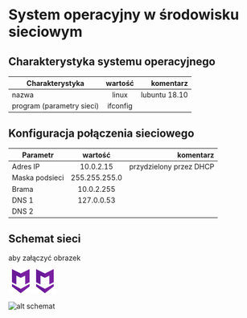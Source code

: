 System operacyjny w środowisku sieciowym
=========================================

Charakterystyka systemu operacyjnego
------------------------------------

| Charakterystyka | wartość           | komentarz |
| ------------- |:-------------:| -----:|
| nazwa      | linux | lubuntu 18.10 |
| program (parametry sieci)      | ifconfig |  |


Konfiguracja połączenia sieciowego
----------------------------------

| Parametr | wartość           | komentarz |
| ------------- |:-------------:| -----:|
| Adres IP      | 10.0.2.15 | przydzielony przez DHCP |
| Maska podsieci      | 255.255.255.0 |  |
| Brama      | 10.0.2.255 |  |
| DNS 1      | 127.0.0.53 |  |
| DNS 2      |  |  |

Schemat sieci
-------------

aby załączyć obrazek 

![alt schemat](https://github.com/adam-p/markdown-here/raw/master/src/common/images/icon48.png)![alt schemat](https://github.com/adam-p/markdown-here/raw/master/src/common/images/icon48.png)

![alt schemat](images/my-network-schema.png)
